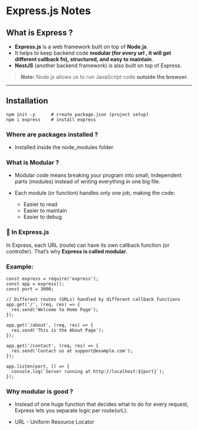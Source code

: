 # Express.js Notes

## What is Express ?
- **Express.js** is a web framework built on top of **Node.js**.
- It helps to keep backend code **modular (for every url , it will get different callback fn), structured, and easy to maintain**.
- **NestJS** (another backend framework) is also built on top of Express.

> **Note:** Node.js allows us to run JavaScript code **outside the browser**.

---

## Installation

```
npm init -y      # create package.json (project setup)
npm i express    # install express
```

### Where are packages installed ?
- Installed inside the node_modules folder.


### What is Modular ?
- Modular code means breaking your program into small, independent parts (modules) instead of writing everything in one big file.

- Each module (or function) handles only one job, making the code:

   - Easier to read
   - Easier to maintain
   - Easier to debug

### 🔹 In Express.js

In Express, each URL (route) can have its own callback function (or controller).
That’s why **Express is called modular**.


### Example:
```
const express = require('express');
const app = express();
const port = 3000;

// Different routes (URLs) handled by different callback functions
app.get('/', (req, res) => {
  res.send('Welcome to Home Page');
});

app.get('/about', (req, res) => {
  res.send('This is the About Page');
});

app.get('/contact', (req, res) => {
  res.send('Contact us at support@example.com');
});

app.listen(port, () => {
  console.log(`Server running at http://localhost:${port}`);
});

```

### Why modular is good ?
- Instead of one huge function that decides what to do for every request,
Express lets you separate logic per route(urL).


- URL - Uniform Resource Locator


 

